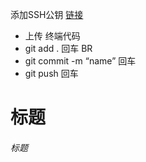 添加SSH公钥  [链接](http://blog.csdn.net/phunxm/article/details/45083335)
- 上传 终端代码
- git add .   回车  BR
- git commit -m “name”  回车
- git push  回车


# 标题
###### 标题

